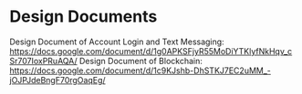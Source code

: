 # Design Documents
Design Document of Account Login and Text Messaging: https://docs.google.com/document/d/1g0APKSFjyR55MoDiYTKlyfNkHqv_cSr707IoxPRuAQA/
Design Document of Blockchain: https://docs.google.com/document/d/1c9KJshb-DhSTKJ7EC2uMM_-jOJPJdeBngF70rgOaqEg/

